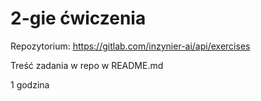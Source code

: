 # 2-gie ćwiczenia

Repozytorium: https://gitlab.com/inzynier-ai/api/exercises

Treść zadania w repo w README.md

1 godzina